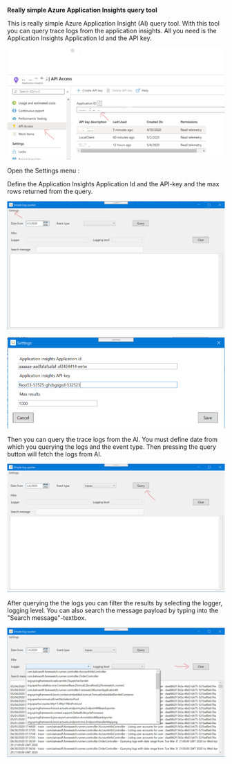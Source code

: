 **Really simple Azure Application Insights query tool**

This is really simple Azure Application Insight (AI) query tool. With this tool you can query trace logs from the application insights. All you need is the Application Insights Application Id and the API key.

![Azure example](AzureExample.png)

Open the Settings menu :

Define the Application Insights Application Id and the API-key and the max rows returned from the query.

![Select settings](WindowExample.png)

![Settings](SettingsExample.png)

Then you can query the trace logs from the AI. You must define date from which you querying the logs and the event type. Then pressing the query button will fetch the logs from AI.

![Query](QueryExample.png)

After querying the the logs you can filter the results by selecting the logger, logging level. You can also search the message payload by typing into the "Search message"-textbox.

![Filter](FilterExample.png)
